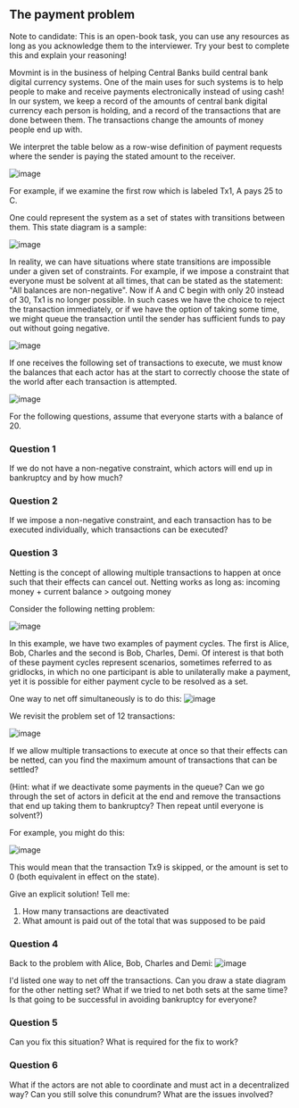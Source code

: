 ## The payment problem

Note to candidate: This is an open-book task, you can use any resources as long as you acknowledge them to the interviewer. Try your best to complete this and explain your reasoning!

Movmint is in the business of helping Central Banks build central bank digital currency systems. One of the main uses for such systems is to help people to make and receive payments electronically instead of using cash! In our system, we keep a record of the amounts of central bank digital currency each person is holding, and a record of the transactions that are done between them. The transactions change the amounts of money people end up with.

We interpret the table below as a row-wise definition of payment requests where the sender is paying the stated amount to the receiver. 

![image](https://github.com/stanleyyong/DataEngineerInterview/assets/18695878/4c7b526b-34c6-46dd-8e73-5ea299bae25c)

For example, if we examine the first row which is labeled Tx1, A pays 25 to C. 

One could represent the system as a set of states with transitions between them. This state diagram is a sample:

![image](https://github.com/stanleyyong/DataEngineerInterview/assets/18695878/b250fd69-61e0-4ac2-a1ee-0bc2c8315528)

In reality, we can have situations where state transitions are impossible under a given set of constraints. For example, if we impose a constraint that everyone must be solvent at all times, that can be stated as the statement: "All balances are non-negative". Now if A and C begin with only 20 instead of 30, Tx1 is no longer possible. In such cases we have the choice to reject the transaction immediately, or if we have the option of taking some time, we might queue the transaction until the sender has sufficient funds to pay out without going negative.

![image](https://github.com/stanleyyong/DataEngineerInterview/assets/18695878/9e8628e0-501f-41c5-86d6-4b8ea36acc98)

If one receives the following set of transactions to execute, we must know the balances that each actor has at the start to correctly choose the state of the world after each transaction is attempted.

![image](https://github.com/stanleyyong/DataEngineerInterview/assets/18695878/9950b731-b238-4b7a-b674-bdb390a97d8b)

For the following questions, assume that everyone starts with a balance of 20.

### Question 1
If we do not have a non-negative constraint, which actors will end up in bankruptcy and by how much?

### Question 2
If we impose a non-negative constraint, and each transaction has to be executed individually, which transactions can be executed?

### Question 3
Netting is the concept of allowing multiple transactions to happen at once such that their effects can cancel out. Netting works as long as: incoming money + current balance > outgoing money

Consider the following netting problem:

![image](https://github.com/stanleyyong/DataEngineerInterview/assets/18695878/bd3de98c-e5dd-460f-99eb-272d87f7d3f9)
 
In this example, we have two examples of payment cycles. The first is Alice, Bob, Charles and the second is Bob, Charles, Demi. Of interest is that both of these payment cycles represent scenarios, sometimes referred to as gridlocks, in which no one participant is able to unilaterally make a payment, yet it is possible for either payment cycle to be resolved as a set.

One way to net off simultaneously is to do this:
![image](https://github.com/stanleyyong/DataEngineerInterview/assets/18695878/d37e75a7-4603-44fa-af96-1e461ab0a201)

We revisit the problem set of 12 transactions:

![image](https://github.com/stanleyyong/DataEngineerInterview/assets/18695878/e3e5743e-4314-4508-97b2-7d27e1eb8925)

If we allow multiple transactions to execute at once so that their effects can be netted, can you find the maximum amount of transactions that can be settled?

(Hint: what if we deactivate some payments in the queue? Can we go through the set of actors in deficit at the end and remove the transactions that end up taking them to bankruptcy? Then repeat until everyone is solvent?)

For example, you might do this:

![image](https://github.com/stanleyyong/DataEngineerInterview/assets/18695878/f4af9b36-a56a-4550-827e-3da07f48b794)

This would mean that the transaction Tx9 is skipped, or the amount is set to 0 (both equivalent in effect on the state).

Give an explicit solution! Tell me:

1. How many transactions are deactivated
2. What amount is paid out of the total that was supposed to be paid

### Question 4
Back to the problem with Alice, Bob, Charles and Demi:
![image](https://github.com/stanleyyong/DataEngineerInterview/assets/18695878/bd3de98c-e5dd-460f-99eb-272d87f7d3f9)

I'd listed one way to net off the transactions. Can you draw a state diagram for the other netting set? What if we tried to net both sets at the same time? Is that going to be successful in avoiding bankruptcy for everyone?

### Question 5
Can you fix this situation? What is required for the fix to work?

### Question 6
What if the actors are not able to coordinate and must act in a decentralized way? Can you still solve this conundrum? What are the issues involved?
